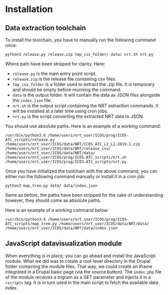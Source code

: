 # Installation

## Data extraction toolchain
To install the toolchain, you have to manually run the following command once:

`python3 release.py release.zip tmp_csv_folder/ data/ nrt.sh nrt.py`

Where path have been stripped for clarity.
Here:

* `release.py` is the main entry point script.
* `release.zip` is the release file containing csv files.
* `tmp_csv_folder` is a folder used to extract the .zip file. It is temporary and should be empty before reunning the command.
* `data` is the output folder. It will contain the data as JSON files alongside the `index.json` file.
* `nrt.sh` is the output script containing the NRT extraction commands. It will be installed at a later time using cron jobs.
* `nrt.py` is the script converting the extracted NRT data to JSON.

You should use absolute paths. Here is an example of a working command:

`/usr/bin/python3.6 /home/users/nrt_user/ICOS/prog/ICOS-ATC_scripts/release.py /home/users/nrt_user/ICOS/data/NRT/ICOS_ATC_L2_L2-2019.1.zip /home/users/nrt_user/ICOS/data/NRT/release_csv/ /home/users/nrt_user/ICOS/data/NRT/data/ /home/users/nrt_user/ICOS/prog/ICOS-ATC_scripts/nrt.sh /home/users/nrt_user/ICOS/prog/ICOS-ATC_scripts/nrt.py`

Once you have initialized the toolchain with the above command, you can either run the following command manually or install it in a cron job:

`python3 map_tree.py data/ data/index.json`

Same as before, the paths have been stripped for the sake of understanding however, they should come as absolute paths.

Here is an example of a working command below:

`/usr/bin/python3.6 /home/users/nrt_user/ICOS/prog/ICOS-ATC_scripts/map_tree.py /home/users/nrt_user/ICOS/data/NRT/data/ /home/users/nrt_user/ICOS/data/NRT/data/index.json`

## JavaScript datavisualization module

When everything is in place, you can go ahead and install the JavaScript module. What we did was to create a root-level directory in the Drupal folder containing the module files. That way, we could create an iframe integrated in a Drupal basic page (via the source button). The `index.php` file of the module receives a trigram as a GET parameter and injects it in a `<script>` tag. It is in turn used in the main script to fetch the available data index.